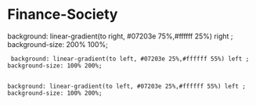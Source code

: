 # Finance-Society
background: linear-gradient(to right, #07203e 75%,#ffffff 25%) right ;
    background-size: 200% 100%;

     background: linear-gradient(to left, #07203e 25%,#ffffff 55%) left ;
    background-size: 100% 200%;


    background: linear-gradient(to left, #07203e 25%,#ffffff 55%) left ;
    background-size: 100% 200%;